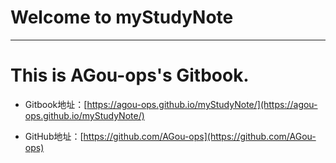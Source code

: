 # Welcome to myStudyNote

---

# This is AGou-ops's Gitbook.
*  Gitbook地址：[https://agou-ops.github.io/myStudyNote/](https://agou-ops.github.io/myStudyNote/)

*  GitHub地址：[https://github.com/AGou-ops](https://github.com/AGou-ops)

